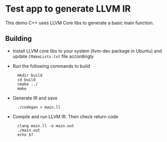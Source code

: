 # Test app to generate LLVM IR

This demo C++ uses LLVM Core libs to generate a basic main function.

## Building
* Install LLVM core libs to your system (llvm-dev package in Ubuntu) and update `CMakeLists.txt` file accordingly
* Run the following commands to build
  
        mkdir build
        cd build
        cmake ../
        make
* Generate IR and save
 
        ./codegen > main.ll 
* Compile and run LLVM IR. Then check return code
 
        clang main.ll -o main.out
        ./main.out
        echo $?
